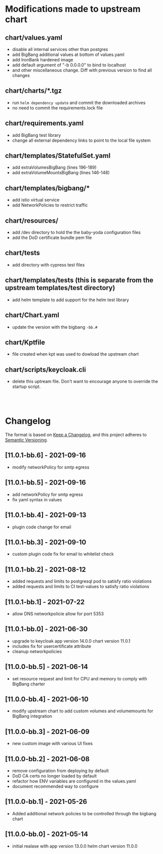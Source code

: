 # Modifications made to upstream chart
## chart/values.yaml
- disable all internal services other than postgres
- add BigBang additional values at bottom of values.yaml
- add IronBank hardened image
- add default argument of "-b 0.0.0.0" to bind to localhost
- and other miscellaneous change.  Diff with previous version to find all changes

##  chart/charts/*.tgz
- run ```helm dependency update``` and commit the downloaded archives
- no need to commit the requirements.lock file

## chart/requirements.yaml
- add BigBang test library
- change all external dependency links to point to the local file system

## chart/templates/StatefulSet.yaml
- add extraVolumesBigBang (lines 196-189)
- add extraVolumeMountsBigBang (lines 146-148)

## chart/templates/bigbang/*
- add istio virtual service
- add NetworkPolicies to restrict traffic

## chart/resources/
- add /dev directory to hold the the baby-yoda configuration files
- add the DoD certificate bundle pem file

## chart/tests
- add directory with cypress test files

## chart/templates/tests  (this is separate from the upstream templates/test directory)
- add helm template to add support for the helm test library

## chart/Chart.yaml
- update the version with the bigbang ```-bb.#``` 

## chart/Kptfile
- file created when kpt was used to dowload the upstream chart

## chart/scripts/keycloak.cli
- delete this uptream file.  Don't want to encourage anyone to override the startup script.  


&nbsp;  
&nbsp;    

# Changelog

The format is based on [Keep a Changelog](https://keepachangelog.com/en/1.0.0/), and this project adheres to [Semantic Versioning](https://semver.org/spec/v2.0.0.html).

## [11.0.1-bb.6] - 2021-09-16
- modify networkPolicy for smtp egress

## [11.0.1-bb.5] - 2021-09-16
- add networkPolicy for smtp egress
- fix yaml syntax in values

## [11.0.1-bb.4] - 2021-09-13
- plugin code change for email

## [11.0.1-bb.3] - 2021-09-10
- custom plugin code fix for email to whitelist check

## [11.0.1-bb.2] - 2021-08-12
- added requests and limits to postgresql pod to satisfy ratio violations
- added requests and limits to CI test-values to satisfy ratio violations

## [11.0.1-bb.1] - 2021-07-22
- allow DNS networkpolicie allow for port 5353

## [11.0.1-bb.0] - 2021-06-30
- upgrade to keycloak app version 14.0.0 chart version 11.0.1
- includes fix for usercertificate attribute
- cleanup networkpolicies

## [11.0.0-bb.5] - 2021-06-14
- set resource request and limit for CPU and memory to comply with BigBang charter

## [11.0.0-bb.4] - 2021-06-10
- modify upstream chart to add custom volumes and volumemounts for BigBang integration

## [11.0.0-bb.3] - 2021-06-09
- new custom image with various UI fixes

## [11.0.0-bb.2] - 2021-06-08
- remove configuration from deploying by default
- DoD CA certs no longer loaded by default
- refactor how ENV variables are configured in the values.yaml
- document recommended way to configure

## [11.0.0-bb.1] - 2021-05-26
- Added additional network policies to be controlled through the bigbang chart

## [11.0.0-bb.0] - 2021-05-14
- initial realase with app version 13.0.0 helm chart version 11.0.0

